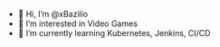 - 👋 Hi, I’m @xBazilio
- 👀 I’m interested in Video Games
- 🌱 I’m currently learning Kubernetes, Jenkins, CI/CD

<!---
xBazilio/xBazilio is a ✨ special ✨ repository because its `README.md` (this file) appears on your GitHub profile.
You can click the Preview link to take a look at your changes.
--->
